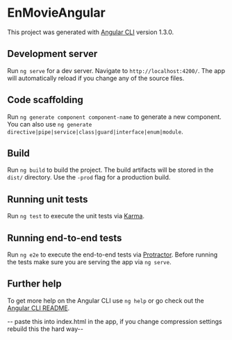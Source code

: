 # EnMovieAngular

This project was generated with [Angular CLI](https://github.com/angular/angular-cli) version 1.3.0.

## Development server

Run `ng serve` for a dev server. Navigate to `http://localhost:4200/`. The app will automatically reload if you change any of the source files.

## Code scaffolding

Run `ng generate component component-name` to generate a new component. You can also use `ng generate directive|pipe|service|class|guard|interface|enum|module`.

## Build

Run `ng build` to build the project. The build artifacts will be stored in the `dist/` directory. Use the `-prod` flag for a production build.

## Running unit tests

Run `ng test` to execute the unit tests via [Karma](https://karma-runner.github.io).

## Running end-to-end tests

Run `ng e2e` to execute the end-to-end tests via [Protractor](http://www.protractortest.org/).
Before running the tests make sure you are serving the app via `ng serve`.

## Further help

To get more help on the Angular CLI use `ng help` or go check out the [Angular CLI README](https://github.com/angular/angular-cli/blob/master/README.md).


-- paste this into index.html in the app, if you change compression settings rebuild this the hard way--

<!doctype html>
<html lang="en">
<head>
  <meta charset="utf-8">
  <title>En Movie</title>
  <base href="/pc/">

  <meta name="viewport" content="width=device-width, initial-scale=1">
  <link rel="icon" type="image/x-icon" href="favicon.ico">

  <link rel="preload" href="assets/audio/vd2.mp3">
  
  <link rel="preload" as="image" href="assets/agree.png">
  <link rel="preload" as="image" href="b8dc025200e4273fc8ec785f0e2399f6.png">
  <link rel="preload" as="image" href="bfe7feca87d728550e377470b2788bb9.png">
  <link rel="preload" as="image" href="806c592bf496aaeaa3a634983c5386c4.png">
  <link rel="preload" as="image" href="abd834aa57b0685108353450ad8229d5.png">
  <link rel="preload" as="image" href="589461f890a9c30bf8e9f041e80a3b57.png">
  <link rel="preload" as="image" href="1385c537a69f047565f0c2844f75745e.png">
  <link rel="preload" as="image" href="dee54468b5ac58a32ad8bb013dfea629.png">
  <link rel="preload" as="image" href="977972bf702c161b2fb55d01a39ad3af.png">
  <link rel="preload" as="image" href="1af4b66d741e5d244a9e9d77d6e00963.png">

  <link rel="preload" as="script" href="styles.bundle.js">
  <link rel="preload" as="script" href="inline.bundle.js">
  <link rel="preload" as="script" href="main.bundle.js">
  <link rel="preload" as="script" href="polyfills.bundle.js">
  <link rel="preload" as="script" href="vendor.bundle.js">



  <link rel="preload" as="music" href="assets/audio/home.mp3">
  <link rel="preload" as="music" href="assets/audio/presentation.mp3">



  <link rel="preload" as="image" href="assets/vd-intro/EN-FACE-CLOSEUP.png">
  <link rel="preload" as="image" href="assets/vd-intro/EN-FACE-FINAL-GLOW.png">
  <link rel="preload" as="image" href="assets/vd-intro/EN-FACE-FINAL-SHADOW.png">
  <link rel="preload" as="image" href="assets/vd-intro/EN-FACE-full.png">
  <link rel="preload" as="image" href="assets/vd-intro/EN-FACE-small-no-shade.png">
  <link rel="preload" as="image"href="assets/vd-intro/FINAL-SPLASH.jpg">
  <link rel="preload" as="image" href="assets/vd-intro/FINAL-SPLASH.png">
  <link rel="preload" as="image"href="assets/vd-intro/SCROLL.jpg">
  <link rel="preload" as="image" href="assets/vd-intro/SHIP-BL.png">
  <link rel="preload" as="image" href="assets/vd-intro/SHIP-L1.png">
  <link rel="preload" as="image" href="assets/vd-intro/SHIP-L2.png">
  <link rel="preload" as="image" href="assets/vd-intro/SHIP-L3.png">
  <link rel="preload" as="image" href="assets/vd-intro/SPACE-BACK-CLOUDS.png">
  <link rel="preload" as="image"href="assets/vd-intro/SPACE-BACKGROUND.jpg">
  <link rel="preload" as="image" href="assets/vd-intro/SPACE-BIG-STAR.png">
  <link rel="preload" as="image" href="assets/vd-intro/SPACE-EARTH.png">
  <link rel="preload" as="image" href="assets/vd-intro/SPACE-FRONT-CLOUD.png">
  <link rel="preload" as="image" href="assets/vd-intro/SPACE-MOON.png">
  <link rel="preload" as="image" href="assets/vd-intro/SPACE-MOON2.png">
  <link rel="preload" as="image" href="assets/vd-intro/SPACE-SHIP-BODY.png">
  <link rel="preload" as="image" href="assets/vd-intro/SPACE-SHIP-TAIL.png">
  <link rel="preload" as="image" href="assets/vd-intro/SPACE-SMALL-STAR.png">
  <link rel="preload" as="image" href="assets/vd-intro/visual-development-title.png">
  <link rel="preload" as="image" href="assets/visual-development-title.png">
  <link rel="preload" as="script"href="main.bundle.js.gz">
  <link rel="preload" as="script"href="polyfills.bundle.js.gz">
  <link rel="preload" as="script"href="vendor.bundle.js.gz">
</head>
<body>
  
  <app-root></app-root>
<script type="text/javascript" src="inline.bundle.js"></script><script type="text/javascript" src="polyfills.bundle.js"></script><script type="text/javascript" src="styles.bundle.js"></script><script type="text/javascript" src="vendor.bundle.js"></script><script type="text/javascript" src="main.bundle.js"></script></body>
</html>
